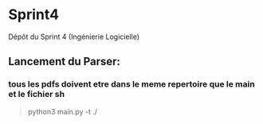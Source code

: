 # Sprint4
Dépôt du Sprint 4 (Ingénierie Logicielle)
## Lancement du Parser:
### tous les pdfs doivent etre dans le meme repertoire que le main et le fichier sh 
> python3 main.py -t ./
